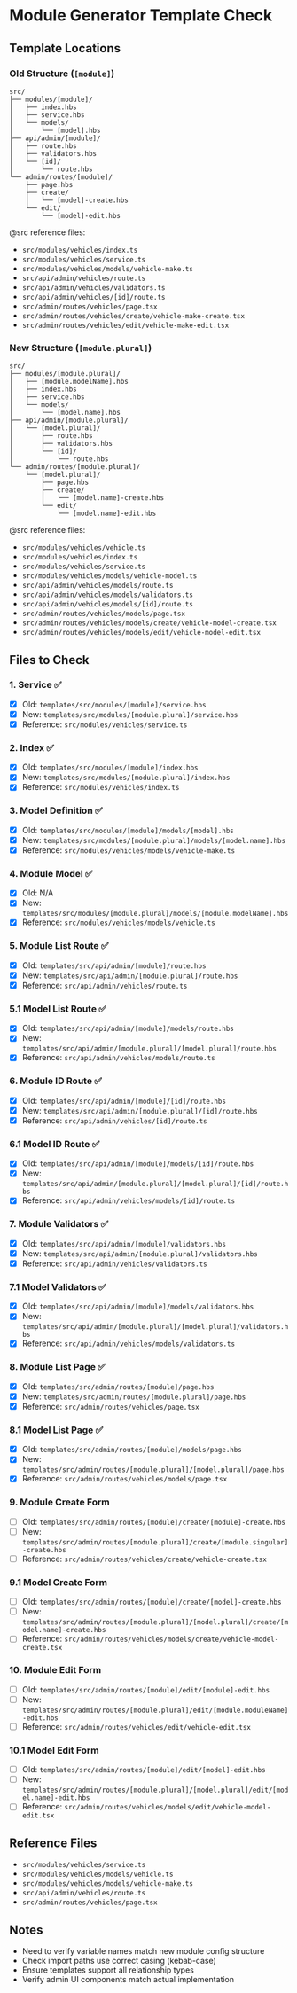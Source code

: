 # Module Generator Template Check

## Template Locations

### Old Structure (`[module]`)
```
src/
├── modules/[module]/
│   ├── index.hbs
│   ├── service.hbs
│   └── models/
│       └── [model].hbs
├── api/admin/[module]/
│   ├── route.hbs
│   ├── validators.hbs
│   └── [id]/
│       └── route.hbs
└── admin/routes/[module]/
    ├── page.hbs
    ├── create/
    │   └── [model]-create.hbs
    └── edit/
        └── [model]-edit.hbs
```

@src reference files:
- `src/modules/vehicles/index.ts`
- `src/modules/vehicles/service.ts`
- `src/modules/vehicles/models/vehicle-make.ts`
- `src/api/admin/vehicles/route.ts`
- `src/api/admin/vehicles/validators.ts`
- `src/api/admin/vehicles/[id]/route.ts`
- `src/admin/routes/vehicles/page.tsx`
- `src/admin/routes/vehicles/create/vehicle-make-create.tsx`
- `src/admin/routes/vehicles/edit/vehicle-make-edit.tsx`

### New Structure (`[module.plural]`)
```
src/
├── modules/[module.plural]/
│   ├── [module.modelName].hbs
│   ├── index.hbs
│   ├── service.hbs
│   └── models/
│       └── [model.name].hbs
├── api/admin/[module.plural]/
│   └── [model.plural]/
│       ├── route.hbs
│       ├── validators.hbs
│       └── [id]/
│           └── route.hbs
└── admin/routes/[module.plural]/
    └── [model.plural]/
        ├── page.hbs
        ├── create/
        │   └── [model.name]-create.hbs
        └── edit/
            └── [model.name]-edit.hbs
```

@src reference files:
- `src/modules/vehicles/vehicle.ts`
- `src/modules/vehicles/index.ts`
- `src/modules/vehicles/service.ts`
- `src/modules/vehicles/models/vehicle-model.ts`
- `src/api/admin/vehicles/models/route.ts`
- `src/api/admin/vehicles/models/validators.ts`
- `src/api/admin/vehicles/models/[id]/route.ts`
- `src/admin/routes/vehicles/models/page.tsx`
- `src/admin/routes/vehicles/models/create/vehicle-model-create.tsx`
- `src/admin/routes/vehicles/models/edit/vehicle-model-edit.tsx`

## Files to Check

### 1. Service ✅
- [x] Old: `templates/src/modules/[module]/service.hbs`
- [x] New: `templates/src/modules/[module.plural]/service.hbs`
- [x] Reference: `src/modules/vehicles/service.ts`

### 2. Index ✅
- [x] Old: `templates/src/modules/[module]/index.hbs`
- [x] New: `templates/src/modules/[module.plural]/index.hbs`
- [x] Reference: `src/modules/vehicles/index.ts`

### 3. Model Definition ✅
- [x] Old: `templates/src/modules/[module]/models/[model].hbs`
- [x] New: `templates/src/modules/[module.plural]/models/[model.name].hbs`
- [x] Reference: `src/modules/vehicles/models/vehicle-make.ts`

### 4. Module Model ✅
- [x] Old: N/A
- [x] New: `templates/src/modules/[module.plural]/models/[module.modelName].hbs`
- [x] Reference: `src/modules/vehicles/models/vehicle.ts`

### 5. Module List Route ✅
- [x] Old: `templates/src/api/admin/[module]/route.hbs`
- [x] New: `templates/src/api/admin/[module.plural]/route.hbs`
- [x] Reference: `src/api/admin/vehicles/route.ts`

### 5.1 Model List Route ✅
- [x] Old: `templates/src/api/admin/[module]/models/route.hbs`
- [x] New: `templates/src/api/admin/[module.plural]/[model.plural]/route.hbs`
- [x] Reference: `src/api/admin/vehicles/models/route.ts`

### 6. Module ID Route ✅
- [x] Old: `templates/src/api/admin/[module]/[id]/route.hbs`
- [x] New: `templates/src/api/admin/[module.plural]/[id]/route.hbs`
- [x] Reference: `src/api/admin/vehicles/[id]/route.ts`

### 6.1 Model ID Route ✅
- [x] Old: `templates/src/api/admin/[module]/models/[id]/route.hbs`
- [x] New: `templates/src/api/admin/[module.plural]/[model.plural]/[id]/route.hbs`
- [x] Reference: `src/api/admin/vehicles/models/[id]/route.ts`

### 7. Module Validators ✅
- [x] Old: `templates/src/api/admin/[module]/validators.hbs`
- [x] New: `templates/src/api/admin/[module.plural]/validators.hbs`
- [x] Reference: `src/api/admin/vehicles/validators.ts`

### 7.1 Model Validators ✅
- [x] Old: `templates/src/api/admin/[module]/models/validators.hbs`
- [x] New: `templates/src/api/admin/[module.plural]/[model.plural]/validators.hbs`
- [x] Reference: `src/api/admin/vehicles/models/validators.ts`

### 8. Module List Page ✅
- [x] Old: `templates/src/admin/routes/[module]/page.hbs`
- [x] New: `templates/src/admin/routes/[module.plural]/page.hbs`
- [x] Reference: `src/admin/routes/vehicles/page.tsx`

### 8.1 Model List Page ✅
- [x] Old: `templates/src/admin/routes/[module]/models/page.hbs`
- [x] New: `templates/src/admin/routes/[module.plural]/[model.plural]/page.hbs`
- [x] Reference: `src/admin/routes/vehicles/models/page.tsx`

### 9. Module Create Form
- [ ] Old: `templates/src/admin/routes/[module]/create/[module]-create.hbs`
- [ ] New: `templates/src/admin/routes/[module.plural]/create/[module.singular]-create.hbs`
- [ ] Reference: `src/admin/routes/vehicles/create/vehicle-create.tsx`

### 9.1 Model Create Form
- [ ] Old: `templates/src/admin/routes/[module]/create/[model]-create.hbs`
- [ ] New: `templates/src/admin/routes/[module.plural]/[model.plural]/create/[model.name]-create.hbs`
- [ ] Reference: `src/admin/routes/vehicles/models/create/vehicle-model-create.tsx`

### 10. Module Edit Form
- [ ] Old: `templates/src/admin/routes/[module]/edit/[module]-edit.hbs`
- [ ] New: `templates/src/admin/routes/[module.plural]/edit/[module.moduleName]-edit.hbs`
- [ ] Reference: `src/admin/routes/vehicles/edit/vehicle-edit.tsx`

### 10.1 Model Edit Form
- [ ] Old: `templates/src/admin/routes/[module]/edit/[model]-edit.hbs`
- [ ] New: `templates/src/admin/routes/[module.plural]/[model.plural]/edit/[model.name]-edit.hbs`
- [ ] Reference: `src/admin/routes/vehicles/models/edit/vehicle-model-edit.tsx`

## Reference Files
- `src/modules/vehicles/service.ts`
- `src/modules/vehicles/models/vehicle.ts`
- `src/modules/vehicles/models/vehicle-make.ts`
- `src/api/admin/vehicles/route.ts`
- `src/admin/routes/vehicles/page.tsx`

## Notes
- Need to verify variable names match new module config structure
- Check import paths use correct casing (kebab-case)
- Ensure templates support all relationship types
- Verify admin UI components match actual implementation 